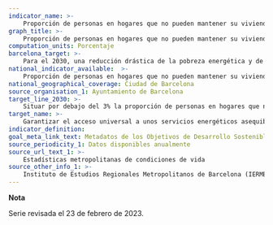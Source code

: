```yaml
---
indicator_name: >-
    Proporción de personas en hogares que no pueden mantener su vivienda a una temperatura adecuada
graph_title: >-
    Proporción de personas en hogares que no pueden mantener su vivienda a una temperatura adecuada
computation_units: Porcentaje
barcelona_target: >-
    Para el 2030, una reducción drástica de la pobreza energética y de las interrupciones de suministro en Barcelona
national_indicator_available:  >-
    Proporción de personas en hogares que no pueden mantener su vivienda a una temperatura adecuada
national_geographical_coverage: Ciudad de Barcelona
source_organisation_1: Ayuntamiento de Barcelona
target_line_2030: >-
    Situar por debajo del 3% la proporción de personas en hogares que no pueden mantener la vivienda a una temperatura adecuada
target_name: >-
    Garantizar el acceso universal a unos servicios energéticos asequibles, confiables y modernos
indicator_definition:
goal_meta_link_text: Metadatos de los Objetivos de Desarrollo Sostenible de las Naciones Unidas (pdf 894kB)
source_periodicity_1: Datos disponibles anualmente
source_url_text_1: >-
    Estadísticas metropolitanas de condiciones de vida
source_other_info_1: >-
    Instituto de Estudios Regionales Metropolitanos de Barcelona (IERMB)
---
```

**Nota**

Serie revisada el 23 de febrero de 2023.
